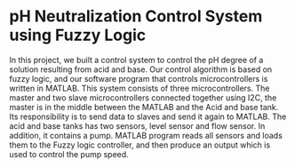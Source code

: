 # pH Neutralization Control System using Fuzzy Logic

In this project, we built a control system to control the pH degree of a solution resulting from acid and base. Our control algorithm is based on fuzzy logic, and our software program that controls microcontrollers is written in MATLAB. This system consists of three microcontrollers. The master and two slave microcontrollers connected together using I2C, the master is in the middle between the MATLAB and the Acid and base tank. Its responsibility is to send data to slaves and send it again to MATLAB. The acid and base tanks has two sensors, level sensor and flow sensor. In addition, it contains a pump. MATLAB program reads all sensors and loads them to the Fuzzy logic controller, and then produce an output which is used to control the pump speed.
